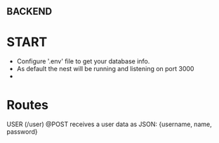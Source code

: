 ## BACKEND ##

# START #

- Configure '.env' file to get your database info.
- As default the nest will be running and listening on port 3000
- 

# Routes #

USER (/user)
@POST receives a user data as JSON: {username, name, password}